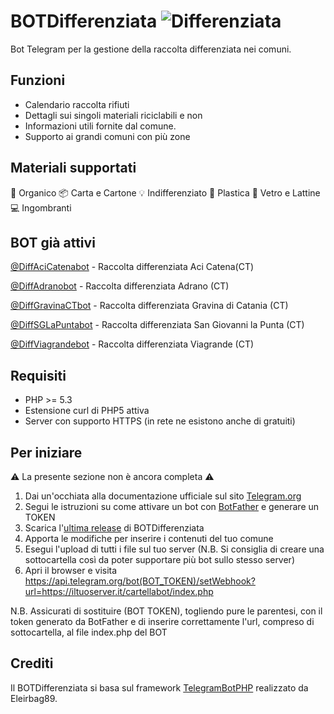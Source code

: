 # BOTDifferenziata ![Differenziata](https://apps.timwhitlock.info/static/images/emoji/emoji-apple/267b.png)
Bot Telegram per la gestione della raccolta differenziata nei comuni.

Funzioni
---------
* Calendario raccolta rifiuti
* Dettagli sui singoli materiali riciclabili e non
* Informazioni utili fornite dal comune.
* Supporto ai grandi comuni con più zone

Materiali supportati
---------
🍉 Organico
📦 Carta e Cartone
💡 Indifferenziato
🎈 Plastica
🍷 Vetro e Lattine
💻 Ingombranti

BOT già attivi
---------
[@DiffAciCatenabot](https://telegram.me/DiffAciCatenabot) - Raccolta differenziata Aci Catena(CT)

[@DiffAdranobot](https://telegram.me/DiffAdranobot) - Raccolta differenziata Adrano (CT)

[@DiffGravinaCTbot](https://telegram.me/DiffGravinaCTbot) - Raccolta differenziata Gravina di Catania (CT)

[@DiffSGLaPuntabot](https://telegram.me/DiffSGLaPuntabot) - Raccolta differenziata San Giovanni la Punta (CT)

[@DiffViagrandebot](https://telegram.me/DiffViagrandebot) - Raccolta differenziata Viagrande (CT)


Requisiti
---------
* PHP >= 5.3
* Estensione curl di PHP5 attiva
* Server con supporto HTTPS (in rete ne esistono anche di gratuiti)

Per iniziare
---------
⚠️ La presente sezione non è ancora completa ⚠️

1) Dai un'occhiata alla documentazione ufficiale sul sito [Telegram.org](https://core.telegram.org/bots)
2) Segui le istruzioni su come attivare un bot con [BotFather](https://core.telegram.org/bots#6-botfather) e generare un TOKEN
3) Scarica l'[ultima release](https://github.com/Gualty/BOTDifferenziata/releases/latest) di BOTDifferenziata
4) Apporta le modifiche per inserire i contenuti del tuo comune
5) Esegui l'upload di tutti i file sul tuo server (N.B. Si consiglia di creare una sottocartella così da poter supportare più bot sullo stesso server)
6) Apri il browser e visita https://api.telegram.org/bot(BOT_TOKEN)/setWebhook?url=https://iltuoserver.it/cartellabot/index.php

N.B. Assicurati di sostituire (BOT TOKEN), togliendo pure le parentesi, con il token generato da BotFather e di inserire correttamente l'url, compreso di sottocartella, al file index.php del BOT

Crediti
---------
Il BOTDifferenziata si basa sul framework [TelegramBotPHP](https://github.com/Eleirbag89/TelegramBotPHP) realizzato da Eleirbag89.
